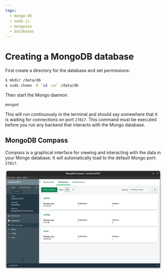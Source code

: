 ```yaml
---
tags:
  - mongo-db
  - node-js
  - mongoose
  - databases
---
```


# Creating a MongoDB database

First create a directory for the database and set permissions:

```bash
$ mkdir /data/db
$ sudo chown -R `id -un` /data/db
```

Then start the Mongo daemon

```bash
mongod
```

This will run continuously in the terminal and should say somewhere that it is
waiting for connections on port `27017`. This command must be executed before
you run any backend that interacts with the Mongo database.

## MongoDB Compass

_Compass_ is a graphical interface for viewing and interacting with the data in
your Mongo database. It will automatically load to the default Mongo port:
`27017`.

![](/static/mongo-compass.png)
